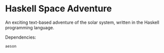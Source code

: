 # Haskell Space Adventure

An exciting text-based adventure of the solar system, written in the Haskell programming language.

Dependencies:
```
aeson
```
